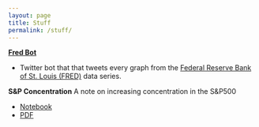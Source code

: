 ```yaml
---
layout: page
title: Stuff
permalink: /stuff/
---
```


**<a href="https://www.twitter.com/everyFREDgraph">Fred Bot</a>**
* Twitter bot that that tweets every graph from the <a href="https://fred.stlouisfed.org">Federal Reserve Bank of St. Louis (FRED)</a> data series.

**S&P Concentration**
A note on increasing concentration in the S&P500
* <a href="https://www.notion.so/S-P500-Concentration-90df7a9eafd842ad924b4ace3675fdb9">Notebook</a>
* <a href="https://benmarrow.com/pdfs/SP500_Concentration.pdf">PDF</a>

